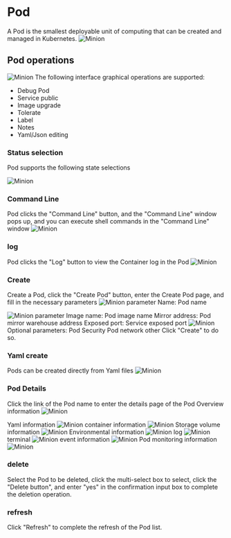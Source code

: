 # Pod

A Pod is the smallest deployable unit of computing that can be created and managed in Kubernetes.
![Minion](../../../assets/images/workload/pod-list-en.jpg)
## Pod operations

![Minion](../../../assets/images/workload/pod-operation-en.jpg)
The following interface graphical operations are supported:
* Debug Pod
* Service public
* Image upgrade
* Tolerate
* Label
* Notes
* Yaml/Json editing

### Status selection
Pod supports the following state selections

![Minion](../../../assets/images/workload/pod-status-en.jpg)

### Command Line
Pod clicks the "Command Line" button, and the "Command Line" window pops up, and you can execute shell commands in the "Command Line" window
![Minion](../../../assets/images/workload/pod-terminal-en.jpg)

### log
Pod clicks the "Log" button to view the Container log in the Pod
![Minion](../../../assets/images/workload/pod-log-en.jpg)

### Create
Create a Pod, click the "Create Pod" button, enter the Create Pod page, and fill in the necessary parameters
![Minion](../../../assets/images/workload/pod-create1-en.jpg)
parameter
Name: Pod name

![Minion](../../../assets/images/workload/pod-create2-en.jpg)
parameter
Image name: Pod image name
Mirror address: Pod mirror warehouse address
Exposed port: Service exposed port
![Minion](../../../assets/images/workload/pod-create3-en.jpg)
Optional parameters:
Pod Security
Pod network
other
Click "Create" to do so.

### Yaml create
Pods can be created directly from Yaml files
![Minion](../../../assets/images/workload/pod-create-yaml-en.jpg)
### Pod Details
Click the link of the Pod name to enter the details page of the Pod
Overview information
![Minion](../../../assets/images/workload/pod-info1-en.jpg)

Yaml information
![Minion](../../../assets/images/workload/pod-info2-en.jpg)
container information
![Minion](../../../assets/images/workload/pod-info3-en.jpg)
Storage volume information
![Minion](../../../assets/images/workload/pod-info4-en.jpg)
Environmental information
![Minion](../../../assets/images/workload/pod-info5-en.jpg)
log
![Minion](../../../assets/images/workload/pod-info6-en.jpg)
terminal
![Minion](../../../assets/images/workload/pod-info7-en.jpg)
event information
![Minion](../../../assets/images/workload/pod-info8-en.jpg)
Pod monitoring information
![Minion](../../../assets/images/workload/pod-info9-en.jpg)
### delete
Select the Pod to be deleted, click the multi-select box to select, click the "Delete button", and enter "yes" in the confirmation input box to complete the deletion operation.
### refresh
Click "Refresh" to complete the refresh of the Pod list.